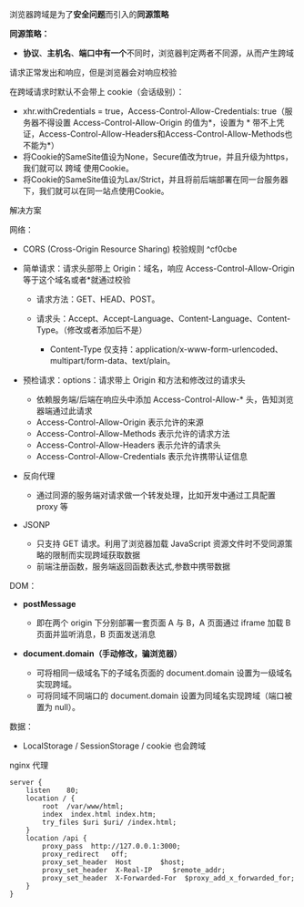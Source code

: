 浏览器跨域是为了**安全问题**而引入的**同源策略**

**同源策略：**

- **协议**、**主机名**、**端口中有一个**不同时，浏览器判定两者不同源，从而产生跨域

请求正常发出和响应，但是浏览器会对响应校验

在跨域请求时默认不会带上 cookie（会话级别）：

- xhr.withCredentials = true，Access-Control-Allow-Credentials: true（服务器不得设置 Access-Control-Allow-Origin 的值为*，设置为 * 带不上凭证，Access-Control-Allow-Headers和Access-Control-Allow-Methods也不能为*）
- 将Cookie的SameSite值设为None，Secure值改为true，并且升级为https，我们就可以 跨域 使用Cookie。
- 将Cookie的SameSite值设为Lax/Strict，并且将前后端部署在同一台服务器下，我们就可以在同一站点使用Cookie。

解决方案

网络：

- CORS (Cross-Origin Resource Sharing) 校验规则
 ^cf0cbe
- 简单请求：请求头部带上 Origin：域名，响应 Access-Control-Allow-Origin 等于这个域名或者*就通过校验

	- 请求方法：GET、HEAD、POST。
	- 请求头：Accept、Accept-Language、Content-Language、Content-Type。（修改或者添加后不是）

		- Content-Type 仅支持：application/x-www-form-urlencoded、multipart/form-data、text/plain。

- 预检请求：options：请求带上 Origin 和方法和修改过的请求头

	- 依赖服务端/后端在响应头中添加 Access-Control-Allow-* 头，告知浏览器端通过此请求
	- Access-Control-Allow-Origin 表示允许的来源
	- Access-Control-Allow-Methods 表示允许的请求方法
	- Access-Control-Allow-Headers 表示允许的请求头
	- Access-Control-Allow-Credentials 表示允许携带认证信息

- 反向代理

	- 通过同源的服务端对请求做一个转发处理，比如开发中通过工具配置 proxy 等

- JSONP

	- 只支持 GET 请求。利用了浏览器加载 JavaScript 资源文件时不受同源策略的限制而实现跨域获取数据
	- 前端注册函数，服务端返回函数表达式,参数中携带数据

DOM：

- **postMessage**

	- 即在两个 origin 下分别部署一套页面 A 与 B，A 页面通过 iframe 加载 B 页面并监听消息，B 页面发送消息

- **document.domain（手动修改，骗浏览器）**

	- 可将相同一级域名下的子域名页面的 document.domain 设置为一级域名实现跨域。
	- 可将同域不同端口的 document.domain 设置为同域名实现跨域（端口被置为 null）。

数据：

- LocalStorage / SessionStorage / cookie 也会跨域



nginx 代理 

```nginx
server {
    listen    80;
    location / {
        root  /var/www/html;
        index  index.html index.htm;
        try_files $uri $uri/ /index.html;
    }
    location /api {
        proxy_pass  http://127.0.0.1:3000;
        proxy_redirect   off;
        proxy_set_header  Host       $host;
        proxy_set_header  X-Real-IP     $remote_addr;
        proxy_set_header  X-Forwarded-For  $proxy_add_x_forwarded_for;
    }
}
```
